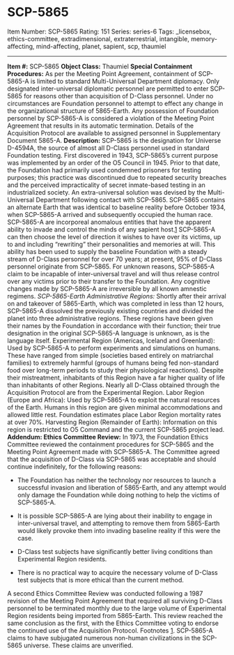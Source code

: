 # SCP-5865
Item Number: SCP-5865
Rating: 151
Series: series-6
Tags: _licensebox, ethics-committee, extradimensional, extraterrestrial, intangible, memory-affecting, mind-affecting, planet, sapient, scp, thaumiel

---

**Item #:** SCP-5865
**Object Class:** Thaumiel
**Special Containment Procedures:** As per the Meeting Point Agreement, containment of SCP-5865-A is limited to standard Multi-Universal Department diplomacy. Only designated inter-universal diplomatic personnel are permitted to enter SCP-5865 for reasons other than acquisition of D-Class personnel. Under no circumstances are Foundation personnel to attempt to effect any change in the organizational structure of 5865-Earth. Any possession of Foundation personnel by SCP-5865-A is considered a violation of the Meeting Point Agreement that results in its automatic termination.
Details of the Acquisition Protocol are available to assigned personnel in Supplementary Document 5865-A.
**Description:** SCP-5865 is the designation for Universe D-4594A, the source of almost all D-Class personnel used in standard Foundation testing. First discovered in 1943, SCP-5865’s current purpose was implemented by an order of the O5 Council in 1945. Prior to that date, the Foundation had primarily used condemned prisoners for testing purposes; this practice was discontinued due to repeated security breaches and the perceived impracticality of secret inmate-based testing in an industrialized society. An extra-universal solution was devised by the Multi-Universal Department following contact with SCP-5865.
SCP-5865 contains an alternate Earth that was identical to baseline reality before October 1934, when SCP-5865-A arrived and subsequently occupied the human race. SCP-5865-A are incorporeal anomalous entities that have the apparent ability to invade and control the minds of any sapient host.[1](javascript:;) SCP-5865-A can then choose the level of direction it wishes to have over its victims, up to and including “rewriting” their personalities and memories at will. This ability has been used to supply the baseline Foundation with a steady stream of D-Class personnel for over 70 years; at present, 95% of D-Class personnel originate from SCP-5865.
For unknown reasons, SCP-5865-A claim to be incapable of inter-universal travel and will thus release control over any victims prior to their transfer to the Foundation. Any cognitive changes made by SCP-5865-A are irreversible by all known amnestic regimens.
_SCP-5865-Earth Administrative Regions:_
Shortly after their arrival on and takeover of 5865-Earth, which was completed in less than 12 hours, SCP-5865-A dissolved the previously existing countries and divided the planet into three administrative regions. These regions have been given their names by the Foundation in accordance with their function; their true designation in the original SCP-5865-A language is unknown, as is the language itself.
Experimental Region (Americas, Iceland and Greenland): Used by SCP-5865-A to perform experiments and simulations on humans. These have ranged from simple (societies based entirely on matriarchal families) to extremely harmful (groups of humans being fed non-standard food over long-term periods to study their physiological reactions). Despite their mistreatment, inhabitants of this Region have a far higher quality of life than inhabitants of other Regions. Nearly all D-Class obtained through the Acquisition Protocol are from the Experimental Region.
Labor Region (Europe and Africa): Used by SCP-5865-A to exploit the natural resources of the Earth. Humans in this region are given minimal accommodations and allowed little rest. Foundation estimates place Labor Region mortality rates at over 70%.
Harvesting Region (Remainder of Earth): Information on this region is restricted to O5 Command and the current SCP-5865 project lead.
**Addendum: Ethics Committee Review:** In 1973, the Foundation Ethics Committee reviewed the containment procedures for SCP-5865 and the Meeting Point Agreement made with SCP-5865-A. The Committee agreed that the acquisition of D-Class via SCP-5865 was acceptable and should continue indefinitely, for the following reasons:
  * The Foundation has neither the technology nor resources to launch a successful invasion and liberation of 5865-Earth, and any attempt would only damage the Foundation while doing nothing to help the victims of SCP-5865-A.

  * It is possible SCP-5865-A are lying about their inability to engage in inter-universal travel, and attempting to remove them from 5865-Earth would likely provoke them into invading baseline reality if this were the case.

  * D-Class test subjects have significantly better living conditions than Experimental Region residents.

  * There is no practical way to acquire the necessary volume of D-Class test subjects that is more ethical than the current method.

A second Ethics Committee Review was conducted following a 1987 revision of the Meeting Point Agreement that required all surviving D-Class personnel to be terminated monthly due to the large volume of Experimental Region residents being imported from 5865-Earth. This review reached the same conclusion as the first, with the Ethics Committee voting to endorse the continued use of the Acquisition Protocol.
Footnotes
[1](javascript:;). SCP-5865-A claims to have subjugated numerous non-human civilizations in the SCP-5865 universe. These claims are unverified.